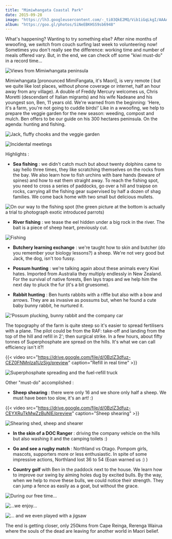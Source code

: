 ```yaml
---
title: "Mimiwhangata Coastal Park"
date: 2015-09-28
image: "https://lh3.googleusercontent.com/-_ti03QkE2MQ/Vib1iGqLkgI/AAAAAAAAJew/fsnDwVQO57M/s912-Ic42/upload_-1.jpg"
album: "https://goo.gl/photos/SiNeEBKHSS9sb6948"
---
```


What's happening? Wanting to try something else? After nine months of wwoofing, we switch from couch surfing last week to volunteering now! Sometimes you don't really see the difference: working time and number of meals offered vary. But, in the end, we can check off some "kiwi must-do" in a record time...

![Views from Mimiwhangata peninsula](https://lh3.googleusercontent.com/-2x7y660JiOA/Vibxz0pBiSI/AAAAAAAAJRg/eXAAS-8Ymuw/s912-Ic42/upload_-1.jpg)

Mimiwhangata [pronounced MimiFangata, it's Maori], is very remote ( but we quite like lost places, without phone coverage or internet, half an hour away from any village). A double of Freddy Mercury welcomes us, Chris Moretti (descendant of Italian migrants) and his wife Nadeane and his youngest son, Ben, 11 years old. We're warned from the beginning: 'Here, it's a farm, you're not going to cuddle birds!' Like in a wwoofing, we help to prepare the veggie garden for the new season: weeding, compost and mulch. Ben offers to be our guide on his 300 hectares peninsula. On the agenda: hunting and fishing.

![Jack, fluffy chooks and the veggie garden](https://lh3.googleusercontent.com/-ZTHX_5fFjso/VibyJgBay1I/AAAAAAAAJSY/5PP1Gr40sWQ/s912-Ic42/upload_-1.jpg)

![Incidental meetings](https://lh3.googleusercontent.com/-GnUcvNPeSNA/VibyAIgF5aI/AAAAAAAAJSA/9Uwu-loAFGg/s912-Ic42/upload_-1.jpg)

Highlights :

- **Sea fishing** : we didn't catch much but about twenty dolphins came to say hello three times, they like scratching themselves on the rocks from the bay. We also learn how to fish urchins with bare hands (beware of spines) and how to eat them straight away. To reach the fishing spot, you need to cross a series of paddocks, go over a hill and traipse on rocks, carrying all the fishing gear supervised by half a dozen of shag families. We come back home with two small but delicious mullets.

![ On our way to the fishing spot (the green picture at  the bottom is actually a trial to photograph exotic introduced parrots)](https://lh3.googleusercontent.com/-x37IQWNwiMQ/Vibx9pRo0yI/AAAAAAAAJR4/_hm0U0crfC0/s912-Ic42/upload_-1.jpg)

- **River fishing** : we tease the eel hidden under a big rock in the river. The bait is a piece of sheep heart, previously cut.

![Fishing](https://lh3.googleusercontent.com/-XSTbt3I5Afk/VibyDYOkd-I/AAAAAAAAJSI/boIJnbc7LLs/s912-Ic42/upload_-1.jpg)

- **Butchery learning exchange** : we're taught how to skin and butcher (do you remember your biology lessons?) a sheep. We're not very good but Jack, the dog, isn't too fussy.

- **Possum hunting** : we're talking again about these animals every Kiwi hates. Imported from Australia they multiply endlessly in New Zealand. For the survival of native forests, Ben lays traps and we help him the next day to pluck the fur (it's a bit gruesome).

- **Rabbit hunting** : Ben hunts rabbits with a riffle but also with a bow and arrows. They are as invasive as possums but, when he found a cute baby bunny rabbit, he nurtured it.

!['Possum plucking, bunny rabbit and the company car](https://lh3.googleusercontent.com/-oslKArtl6vE/VibyGpJ2jfI/AAAAAAAAJSQ/yO0_9UwsgaM/s912-Ic42/upload_-1.jpg)

The topography of the farm is quite steep so it's easier to spread fertilisers with a plane. The pilot could be from the RAF: take-off and landing from the top of the hill and refill in 2'; then surgical strike. In a few hours, about fifty tonnes of Superphosphate are spread on the hills. It's what we can call efficiency isn't it?!

{{< video src="https://drive.google.com/file/d/0BzIZ3dfuz-CEZ0FNMnlza1UzSjg/preview" caption="Refill in real time" >}}

![Superphosphate spreading and the fuel-refill truck](https://lh3.googleusercontent.com/-zqT9y5zp6KI/VibySq6v-JI/AAAAAAAAJSw/JGTDYLroXRU/s912-Ic42/upload_-1.jpg)

Other "must-do" accomplished :

- **Sheep shearing** : there were only 16 and we shore only half a sheep. We must have been too slow, it's an art! :)

{{< video src="https://drive.google.com/file/d/0BzIZ3dfuz-CEYXRuTkMwZzBuNlE/preview" caption="Sheep shearing" >}}

![Shearing shed, sheep and shearer](https://lh3.googleusercontent.com/-FhwjWacsHDQ/VibyQBd1zPI/AAAAAAAAJSo/RudCCC_AwfY/s912-Ic42/upload_-1.jpg)

- **In the skin of a DOC Ranger** : driving the company vehicle on the hills but also washing it and the camping toilets :)

- **Go and see a rugby match** : Northland vs Otago. Pompom girls, mascots, supporters more or less enthusiastic. In spite of some impressive actions, Northland lost 36 to 54 (Eoan warned us :) ) 

- **Country golf** with Ben in the paddock next to the house. We learn how to improve our swing by aiming holes dug by excited bulls. By the way, when we help to move these bulls, we could notice their strength. They can jump a fence as easily as a goat, but without the grace.

![During our free time...](https://lh3.googleusercontent.com/-X4oCVJUHn94/Vibx5iAsS2I/AAAAAAAAJRw/vBd92ilTup0/s912-Ic42/upload_-1.jpg)

![...we enjoy...](https://lh3.googleusercontent.com/-bqdshv5AiPw/Vibx26qAiJI/AAAAAAAAJRo/3EtCdzAz-Us/s912-Ic42/upload_-1.jpg)

![... and we even played with a jigsaw](https://lh3.googleusercontent.com/-sf6k2oUHUpc/VibyNIxth9I/AAAAAAAAJSg/-ZvfpvLGhYg/s912-Ic42/upload_-1.jpg)

The end is getting closer, only 250kms from Cape Reinga, Rerenga Wairua where the souls of the dead are leaving for another world in Maori belief.






